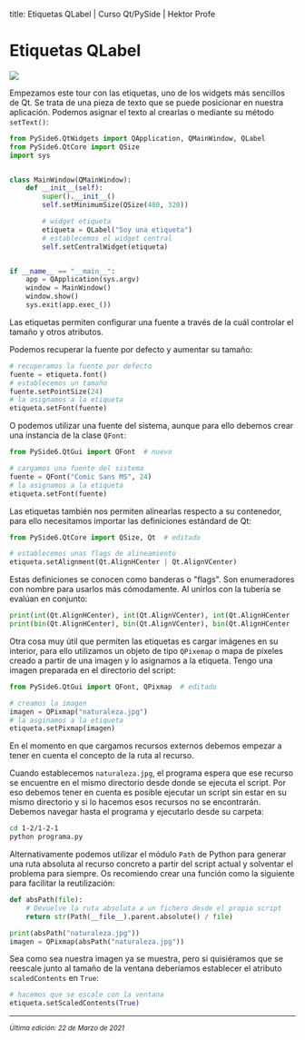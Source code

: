 title: Etiquetas QLabel | Curso Qt/PySide | Hektor Profe

# Etiquetas QLabel

<img src="{{cdn}}/pyside/05.png">

Empezamos este tour con las etiquetas, uno de los widgets más sencillos de Qt. Se trata de una pieza de texto que se puede posicionar en nuestra aplicación. Podemos asignar el texto al crearlas o mediante su método `setText()`:

```python
from PySide6.QtWidgets import QApplication, QMainWindow, QLabel
from PySide6.QtCore import QSize
import sys


class MainWindow(QMainWindow):
    def __init__(self):
        super().__init__()
        self.setMinimumSize(QSize(480, 320))

        # widget etiqueta
        etiqueta = QLabel("Soy una etiqueta")
        # establecemos el widget central
        self.setCentralWidget(etiqueta)


if __name__ == "__main__":
    app = QApplication(sys.argv)
    window = MainWindow()
    window.show()
    sys.exit(app.exec_())
```

Las etiquetas permiten configurar una fuente a través de la cuál controlar el tamaño y otros atributos.

Podemos recuperar la fuente por defecto y aumentar su tamaño:

```python
# recuperamos la fuente por defecto
fuente = etiqueta.font()
# establecemos un tamaño
fuente.setPointSize(24)
# la asignamos a la etiqueta
etiqueta.setFont(fuente)
```

O podemos utilizar una fuente del sistema, aunque para ello debemos crear una instancia de la clase `QFont`:

```python
from PySide6.QtGui import QFont  # nuevo

# cargamos una fuente del sistema
fuente = QFont("Comic Sans MS", 24)
# la asignamos a la etiqueta
etiqueta.setFont(fuente)
```

Las etiquetas también nos permiten alinearlas respecto a su contenedor, para ello necesitamos importar las definiciones estándard de Qt:

```python
from PySide6.QtCore import QSize, Qt  # editado

# establecemos unas flags de alineamiento
etiqueta.setAlignment(Qt.AlignHCenter | Qt.AlignVCenter)
```

Estas definiciones se conocen como banderas o "flags". Son enumeradores con nombre para usarlos más cómodamente. Al unirlos con la tubería se evalúan en conjunto:

```python
print(int(Qt.AlignHCenter), int(Qt.AlignVCenter), int(Qt.AlignHCenter | Qt.AlignVCenter))
print(bin(Qt.AlignHCenter), bin(Qt.AlignVCenter), bin(Qt.AlignHCenter | Qt.AlignVCenter))
```

Otra cosa muy útil que permiten las etiquetas es cargar imágenes en su interior, para ello utilizamos un objeto de tipo `QPixemap` o mapa de píxeles creado a partir de una imagen y lo asignamos a la etiqueta. Tengo una imagen preparada en el directorio del script:

```python
from PySide6.QtGui import QFont, QPixmap  # editado

# creamos la imagen
imagen = QPixmap("naturaleza.jpg")
# la asginamos a la etiqueta
etiqueta.setPixmap(imagen)
```

En el momento en que cargamos recursos externos debemos empezar a tener en cuenta el concepto de la ruta al recurso.

Cuando establecemos `naturaleza.jpg`, el programa espera que ese recurso se encuentre en el mismo directorio desde donde se ejecuta el script. Por eso debemos tener en cuenta es posible ejecutar un script sin estar en su mismo directorio y si lo hacemos esos recursos no se encontrarán. Debemos navegar hasta el programa y ejecutarlo desde su carpeta:

```bash
cd 1-2/1-2-1
python programa.py
```

Alternativamente podemos utilizar el módulo `Path` de Python para generar una ruta absoluta al recurso concreto a partir del script actual y solventar el problema para siempre. Os recomiendo crear una función como la siguiente para facilitar la reutilización:

```python
def absPath(file):
    # Devuelve la ruta absoluta a un fichero desde el propio script
    return str(Path(__file__).parent.absolute() / file)

print(absPath("naturaleza.jpg"))
imagen = QPixmap(absPath("naturaleza.jpg"))
```

Sea como sea nuestra imagen ya se muestra, pero si quisiéramos que se reescale junto al tamaño de la ventana deberíamos establecer el atributo `scaledContents` en `True`:

```python
# hacemos que se escale con la ventana
etiqueta.setScaledContents(True)
```



___
<small class="edited"><i>Última edición: 22 de Marzo de 2021</i></small>